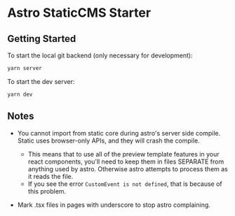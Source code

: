 # Astro StaticCMS Starter

## Getting Started

To start the local git backend (only necessary for development):

```sh
yarn server
```

To start the dev server:

```sh
yarn dev
```

## Notes

-   You cannot import from static core during astro's server side compile. Static uses browser-only APIs, and they will crash the compile.

    -   This means that to use all of the preview template features in your react components, you'll need to keep them in files SEPARATE from anything used by astro. Otherwise astro attempts to process them as it reads the file.
    -   If you see the error `CustomEvent is not defined`, that is because of this problem.

-   Mark .tsx files in pages with underscore to stop astro complaining.
